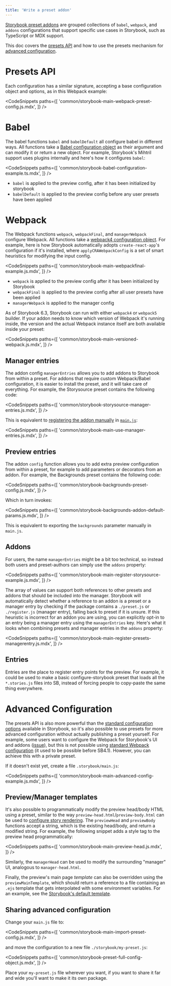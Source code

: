 ```yaml
---
title: 'Write a preset addon'
---
```


[Storybook preset addons](./addon-types.md#preset-addons) are grouped collections of `babel`, `webpack`, and `addons` configurations that support specific use cases in Storybook, such as TypeScript or MDX support.

This doc covers the [presets API](#presets-api) and how to use the presets mechanism for [advanced configuration](#advanced-configuration).

# Presets API
Each configuration has a similar signature, accepting a base configuration object and options, as in this Webpack example:

<!-- prettier-ignore-start -->
<CodeSnippets
  paths={[
    'common/storybook-main-webpack-preset-config.js.mdx',
  ]}
/>
<!-- prettier-ignore-end -->

# Babel
The babel functions `babel` and `babelDefault` all configure babel in different ways. All functions take a [Babel configuration object](https://babeljs.io/docs/en/configuration) as their argument and can modify it or return a new object. For example, Storybook's Mihtril support uses plugins internally and here's how it configures `babel`:

<!-- prettier-ignore-start -->

<CodeSnippets
  paths={[
    'common/storybook-babel-configuration-example.ts.mdx',
  ]}
/>

<!-- prettier-ignore-end -->

- `babel` is applied to the preview config, after it has been initialized by storybook
- `babelDefault` is applied to the preview config before any user presets have been applied

# Webpack
<!-- We will move to Webpack5 soon. This means that support for WebPack 4 will soon be deprecated. -->
The Webpack functions `webpack`, `webpackFinal`, and `managerWebpack` configure Webpack. All functions take a [webpack4 configuration object](https://webpack.js.org/configuration/). For example, here is how Storybook automatically adopts `create-react-app`'s configuration if it's installed, where `applyCRAWebpackConfig` is a set of smart heuristics for modifying the input config.

<!-- prettier-ignore-start -->

<CodeSnippets
  paths={[
    'common/storybook-main-webpackfinal-example.js.mdx',
  ]}
/>

<!-- prettier-ignore-end -->

- `webpack` is applied to the preview config after it has been initialized by Storybook
- `webpackFinal` is applied to the preview config after all user presets have been applied
- `managerWebpack` is applied to the manager config

As of Storybook 6.3, Storybook can run with either `webpack4` or `webpack5` builder. If your addon needs to know which version of Webpack it's running inside, the version and the actual Webpack instance itself are both available inside your preset:

<!-- prettier-ignore-start -->

<CodeSnippets
  paths={[
    'common/storybook-main-versioned-webpack.js.mdx',
  ]}
/>

<!-- prettier-ignore-end -->

## Manager entries
The addon config `managerEntries` allows you to add addons to Storybook from within a preset. For addons that require custom Webpack/Babel configuration, it is easier to install the preset, and it will take care of everything. For example, the Storysource preset contains the following code:

<!-- prettier-ignore-start -->

<CodeSnippets
  paths={[
    'common/storybook-storysource-manager-entries.js.mdx',
  ]}
/>

<!-- prettier-ignore-end -->
This is equivalent to [registering the addon manually](../get-started/browse-stories.md#addons) in [`main.js`](../configure/overview.md#configure-story-rendering):
<!-- prettier-ignore-start -->

<CodeSnippets
  paths={[
    'common/storybook-main-use-manager-entries.js.mdx',
  ]}
/>

<!-- prettier-ignore-end -->

## Preview entries
The addon `config` function allows you to add extra preview configuration from within a preset, for example to add parameters or decorators from an addon.
For example, the Backgrounds preset contains the following code:
<!-- prettier-ignore-start -->

<CodeSnippets
  paths={[
    'common/storybook-backgrounds-preset-config.js.mdx',
  ]}
/>

<!-- prettier-ignore-end -->
Which in turn invokes:
<!-- prettier-ignore-start -->

<CodeSnippets
  paths={[
    'common/storybook-backgrounds-addon-default-params.js.mdx',
  ]}
/>

<!-- prettier-ignore-end -->
This is equivalent to exporting the `backgrounds` parameter manually in `main.js`.

## Addons
For users, the name `managerEntries` might be a bit too technical, so instead both users and preset-authors can simply use the `addons` property:
<!-- prettier-ignore-start -->

<CodeSnippets
  paths={[
    'common/storybook-main-register-storysource-example.js.mdx',
  ]}
/>

<!-- prettier-ignore-end -->
The array of values can support both references to other presets and addons that should be included into the manager. Storybook will automatically detect whether a reference to an addon is a preset or a manager entry by checking if the package contains a `./preset.js` or `./register.js` (manager entry), falling back to preset if it is unsure. If this heuristic is incorrect for an addon you are using, you can explicitly opt-in to an entry being a manager entry using the `managerEntries` key. Here's what it looks when combining presets and manager entries in the `addons` property:

<!-- prettier-ignore-start -->

<CodeSnippets
  paths={[
    'common/storybook-main-register-presets-managerentry.js.mdx',
  ]}
/>

<!-- prettier-ignore-end -->

## Entries

Entries are the place to register entry points for the preview. For example, it could be used to make a basic configure-storybook preset that loads all the `*.stories.js` files into SB, instead of forcing people to copy-paste the same thing everywhere.

# Advanced Configuration

The presets API is also more powerful than the [standard configuration options](../builders/webpack.md#extending-storybooks-webpack-config) available in Storybook, so it's also possible to use presets for more advanced configuration without actually publishing a preset yourself. For example, some users want to configure the Webpack for Storybook's UI and addons ([issue](https://github.com/storybookjs/storybook/issues/4995)), but this is not possible using [standard Webpack configuration](../builders/webpack.md#default-configuration) (it used to be possible before SB4.1). However, you can achieve this with a private preset.

If it doesn't exist yet, create a file `.storybook/main.js`:

<!-- prettier-ignore-start -->

<CodeSnippets
  paths={[
    'common/storybook-main-advanced-config-example.js.mdx',
  ]}
/>

<!-- prettier-ignore-end -->

## Preview/Manager templates
It's also possible to programmatically modify the preview head/body HTML using a preset, similar to the way `preview-head.html`/`preview-body.html` can be used to [configure story rendering](../configure/story-rendering.md). The `previewHead` and `previewBody` functions accept a string, which is the existing head/body, and return a modified string. For example, the following snippet adds a style tag to the preview head programmatically:

<!-- prettier-ignore-start -->

<CodeSnippets
  paths={[
    'common/storybook-main-preview-head.js.mdx',
  ]}
/>

<!-- prettier-ignore-end -->

Similarly, the `managerHead` can be used to modify the surrounding "manager" UI, analogous to `manager-head.html`.

Finally, the preview's main page _template_ can also be overridden using the `previewMainTemplate`, which should return a reference to a file containing an `.ejs` template that gets interpolated with some environment variables. For an example, see the [Storybook's default template](https://github.com/nslabspl/storybook/blob/dev/code/lib/core-common/templates/preview.ejs).

## Sharing advanced configuration
Change your `main.js` file to:

<!-- prettier-ignore-start -->

<CodeSnippets
  paths={[
    'common/storybook-main-import-preset-config.js.mdx',
  ]}
/>

<!-- prettier-ignore-end -->
and move the configuration to a new file `./storybook/my-preset.js`:
<!-- prettier-ignore-start -->

<CodeSnippets
  paths={[
    'common/storybook-preset-full-config-object.js.mdx',
  ]}
/>

<!-- prettier-ignore-end -->
Place your `my-preset.js` file wherever you want, if you want to share it far and wide you'll want to make it its own package.